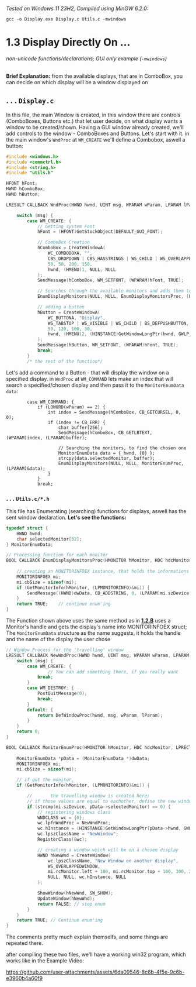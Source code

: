 _Tested on Windows 11 23H2, Compiled using MinGW 6.2.0:_
```
gcc -o Display.exe Display.c Utils.c -mwindows
```
# 1.3 Display Directly On ...
_non-unicode functions/declarations; GUI only example (`-mwindows`)_<br><br>

**Brief Explanation:** from the available displays, that are in ComboBox, you can decide on which display will be a window displayed on<br>

  ## .   .   . `Display.c`
In this file, the main Window is created, in this window there are controls (ComboBoxes, Buttons etc.) that let user decide,
on what display wants a window to be created/shown. Having a GUI window already created, we'll add controls to the window - ComboBoxes and Buttons.
Let's start with it. in the main window's `WndProc` at `WM_CREATE` we'll define a Combobox, aswell a button:
```c
#include <windows.h>
#include <commctrl.h>
#include <string.h>
#include "utils.h"

HFONT hFont;
HWND hComboBox;
HWND hButton;

LRESULT CALLBACK WndProc(HWND hwnd, UINT msg, WPARAM wParam, LPARAM lParam) {

    switch (msg) {
        case WM_CREATE: {
            // Getting system Font
            hFont = (HFONT)GetStockObject(DEFAULT_GUI_FONT);

            // ComboBox Creation
            hComboBox = CreateWindowA(
                WC_COMBOBOXA, "",
                CBS_DROPDOWN | CBS_HASSTRINGS | WS_CHILD | WS_OVERLAPPED | WS_VISIBLE,
                50, 50, 200, 150,
                hwnd, (HMENU)1, NULL, NULL
            );
            SendMessage(hComboBox, WM_SETFONT, (WPARAM)hFont, TRUE);

            // Searches through the available monitors and adds them to the Combobox control
            EnumDisplayMonitors(NULL, NULL, EnumDisplayMonitorsProc, (LPARAM)hComboBox);

            // adding a button
            hButton = CreateWindowA(
                WC_BUTTONA, "Display",
                WS_TABSTOP | WS_VISIBLE | WS_CHILD | BS_DEFPUSHBUTTON,
                50, 120, 100, 30,
                hwnd, (HMENU)2, (HINSTANCE)GetWindowLongPtr(hwnd, GWLP_HINSTANCE), NULL
            );
            SendMessage(hButton, WM_SETFONT, (WPARAM)hFont, TRUE);
            break;
        }
        /* the rest of the function*/

```

Let's add a command to a Button - that will display the window on a specified display. in `WndProc` at `WM_COMMAND` lets make an index 
that will search a specified/chosen display and then pass it to the `MonitorEnumData data`:
```
        case WM_COMMAND: {
            if (LOWORD(wParam) == 2) {
                int index = SendMessage(hComboBox, CB_GETCURSEL, 0, 0);
                if (index != CB_ERR) {
                    char buffer[256];
                    SendMessage(hComboBox, CB_GETLBTEXT, (WPARAM)index, (LPARAM)buffer);

                    // Searching the monitors, to find the chosen one
                    MonitorEnumData data = { hwnd, {0} };
                    strcpy(data.selectedMonitor, buffer);
                    EnumDisplayMonitors(NULL, NULL, MonitorEnumProc, (LPARAM)&data);
                }
            }
            break;
```


### .   .   . `Utils.c/*.h`
This file has Enumerating (searching) functions for displays, aswell has the sent window declaration. **Let's see the functions:**

```c
typedef struct {
    HWND hwnd;
    char selectedMonitor[32];
} MonitorEnumData;

// Processing function for each monitor
BOOL CALLBACK EnumDisplayMonitorsProc(HMONITOR hMonitor, HDC hdcMonitor, LPRECT lprcMonitor, LPARAM dwData) {
	
	// creating an MONITORINFOEX instance, that holds the informations
    MONITORINFOEX mi;
    mi.cbSize = sizeof(mi);
    if (GetMonitorInfo(hMonitor, (LPMONITORINFO)&mi)) {
        SendMessage((HWND)dwData, CB_ADDSTRING, 0, (LPARAM)mi.szDevice); 	// add Monitor name to Combobox
    }
    return TRUE;	// continue enum'ing
}
```
The Function shown above uses the same method as in 
**[1.2.B](https://github.com/ApplehatDot/WinAPI-Displays/tree/main/1.2%20Receive%20Window%20Placement#b-implementing-the-functionality)**
uses a Monitor's handle and gets the display's name into MONITORINFOEX struct; The `MonitorEnumData` structure as the name suggests, it holds the handle 
and the name of the display the user chose 


```c
// Window Process for the 'travelling' window
LRESULT CALLBACK NewWndProc(HWND hwnd, UINT msg, WPARAM wParam, LPARAM lParam) {
    switch (msg) {
        case WM_CREATE: {
				// You can add something there, if you really want
            break;
        }
        case WM_DESTROY: {
            PostQuitMessage(0);
            break;
        }
        default: {
            return DefWindowProc(hwnd, msg, wParam, lParam);
        }
    }
    return 0;
}

BOOL CALLBACK MonitorEnumProc(HMONITOR hMonitor, HDC hdcMonitor, LPRECT lprcMonitor, LPARAM dwData) {
	
    MonitorEnumData *pData = (MonitorEnumData *)dwData;
    MONITORINFOEX mi;
    mi.cbSize = sizeof(mi);

    // if got the monitor, 
    if (GetMonitorInfo(hMonitor, (LPMONITORINFO)&mi)) {

        //       the travelling window is created here;
        // if those values are equal to eachother, define the new window
        if (strcmp(mi.szDevice, pData->selectedMonitor) == 0) {
            // registering windows class
            WNDCLASS wc = {0};
            wc.lpfnWndProc = NewWndProc;
            wc.hInstance = (HINSTANCE)GetWindowLongPtr(pData->hwnd, GWLP_HINSTANCE);
            wc.lpszClassName = "NewWindow";
            RegisterClass(&wc);

            // creating a window which will be on a chosen display
            HWND hNewWnd = CreateWindow(
                wc.lpszClassName, "New Window on another display",
                WS_OVERLAPPEDWINDOW,
                mi.rcMonitor.left + 100, mi.rcMonitor.top + 100, 300, 200,
                NULL, NULL, wc.hInstance, NULL
            );

            ShowWindow(hNewWnd, SW_SHOW);
            UpdateWindow(hNewWnd);
            return FALSE; // stop enum
        }
    }
	return TRUE; // Continue enum'ing
}
```
The comments pretty much explain themselfs, and some things are repeated there. 



after compiling these two files, we'll have a working win32 program, which works like in the Example Video:

https://github.com/user-attachments/assets/6da09546-8c6b-4f5e-9c6b-e3960b4a60f9


